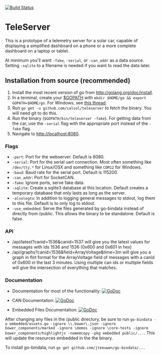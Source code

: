 [![Build Status](https://travis-ci.org/CalSol/teleserver.svg?branch=master)](https://travis-ci.org/CalSol/teleserver)

# TeleServer

This is a prototype of a telemetry server for a solar car, capable of displaying
a simplified dashboard on a phone or a more complete dashboard on a laptop or
tablet.

At minimum you'll want `-fake`, `-serial`, or `-can_addr` as a data source.
Setting `-sqlite` to a filename is needed if you want to read the data later.

## Installation from source (recommended)
1. Install the most recent version of go from http://golang.org/doc/install.
2. In a terminal, create your [$GOPATH](http://golang.org/cmd/go/#hdr-GOPATH_environment_variable) with `mkdir $HOME/go && export GOPATH=$HOME/go`. For Windows, see [this thread](https://groups.google.com/forum/#!topic/golang-nuts/QVPKm7pbhds).
3. Run `go get -u github.com/calsol/teleserver` to fetch the binary. You will need git to do this.
4. Run the binary (`$GOPATH/bin/teleserver -fake`). For getting data from the car, use the `-serial` flag with the appropriate port instead of the `-fake` flag.
5. Navigate to [http://localhost:8080](http://localhost:8080).

### Flags
* `-port`: Port for the webserver. Default is 8080.
* `-serial`: Port for the serial uart connection. Most often something like `/dev/tty.*` for Linux/OSX and something like `COM12` for Windows.
* `-baud`: Baud rate for the serial port. Default is 115200.
* `-can_addr`: Port for SocketCAN.
* `-fake`: Ignore ports, serve fake data.
* `-sqlite`: Create a sqlite3 database at this location. Default creates a
  temporary database that only lasts as long as the server.
* `-alsologto`: In addition to logging general messages to stdout, log them to
  this file. Default is to only log to stdout.
* `-use_embedded`: Serve the files generated by go-bindata instead of directly
  from /public. This allows the binary to be standalone. Default is false.

### API
* /api/latest?canid=1536&canid=1537 will give you the latest values for messages
  with ids 1536 and 1536 (0x600 and 0x601 in hex)
* /api/graphs?canid=1536&field=ArrayVoltage&time=3m will give you a graph in
  flot format for the ArrayVoltage field of messages with a canid of 0x600 in
  the last 3 minutes. Using multiple can ids or multiple fields will give the
  intersection of everything that matches.

### Documentation
* Documentation for most of the functionality: [![GoDoc](https://godoc.org/github.com/CalSol/teleserver/lib?status.png)](https://godoc.org/github.com/CalSol/teleserver/lib)

* CAN Documentation: [![GoDoc](https://godoc.org/github.com/CalSol/teleserver/can?status.png)](https://godoc.org/github.com/CalSol/teleserver/can)

* Embedded Files Documentation: [![GoDoc](https://godoc.org/github.com/CalSol/teleserver/embedded?status.png)](https://godoc.org/github.com/CalSol/teleserver/embedded)

After changing any files in the /public directory, be sure to run
 `go-bindata -o embedded/assets.go -ignore \\.bower\.json -ignore bower_components/marked -ignore \demos -ignore \core-tests -ignore bower_components/highlightjs -nomemcopy -pkg embedded public/...`.
  This will update the resources embedded in the the binary.

To install go-bindata, run `go get github.com/jteeuwen/go-bindata/...`



